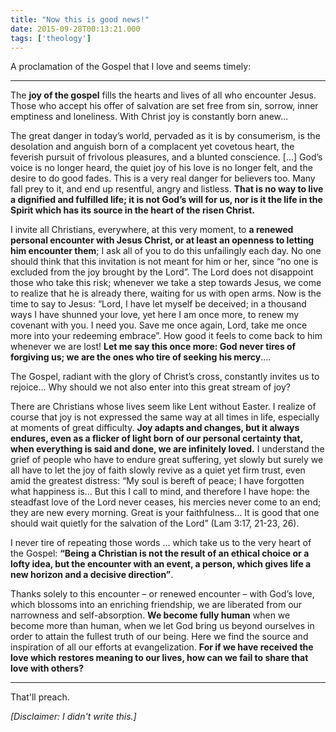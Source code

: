 ```yaml
---
title: "Now this is good news!"
date: 2015-09-28T00:13:21.000
tags: ['theology']
---
```


A proclamation of the Gospel that I love and seems timely:

* * *

The **joy of the gospel** fills the hearts and lives of all who encounter Jesus. Those who accept his offer of salvation are set free from sin, sorrow, inner emptiness and loneliness. With Christ joy is constantly born anew...

The great danger in today’s world, pervaded as it is by consumerism, is the desolation and anguish born of a complacent yet covetous heart, the feverish pursuit of frivolous pleasures, and a blunted conscience. \[...\] God’s voice is no longer heard, the quiet joy of his love is no longer felt, and the desire to do good fades. This is a very real danger for believers too. Many fall prey to it, and end up resentful, angry and listless. **That is no way to live a dignified and fulfilled life; it is not God’s will for us, nor is it the life in the Spirit which has its source in the heart of the risen Christ.**

I invite all Christians, everywhere, at this very moment, to **a renewed personal encounter with Jesus Christ, or at least an openness to letting him encounter them**; I ask all of you to do this unfailingly each day. No one should think that this invitation is not meant for him or her, since “no one is excluded from the joy brought by the Lord”. The Lord does not disappoint those who take this risk; whenever we take a step towards Jesus, we come to realize that he is already there, waiting for us with open arms. Now is the time to say to Jesus: “Lord, I have let myself be deceived; in a thousand ways I have shunned your love, yet here I am once more, to renew my covenant with you. I need you. Save me once again, Lord, take me once more into your redeeming embrace”. How good it feels to come back to him whenever we are lost! **Let me say this once more: God never tires of forgiving us; we are the ones who tire of seeking his mercy**....

The Gospel, radiant with the glory of Christ’s cross, constantly invites us to rejoice... Why should we not also enter into this great stream of joy?

There are Christians whose lives seem like Lent without Easter. I realize of course that joy is not expressed the same way at all times in life, especially at moments of great difficulty. **Joy adapts and changes, but it always endures, even as a flicker of light born of our personal certainty that, when everything is said and done, we are infinitely loved.** I understand the grief of people who have to endure great suffering, yet slowly but surely we all have to let the joy of faith slowly revive as a quiet yet firm trust, even amid the greatest distress: “My soul is bereft of peace; I have forgotten what happiness is… But this I call to mind, and therefore I have hope: the steadfast love of the Lord never ceases, his mercies never come to an end; they are new every morning. Great is your faithfulness… It is good that one should wait quietly for the salvation of the Lord” (Lam 3:17, 21-23, 26).

I never tire of repeating those words ... which take us to the very heart of the Gospel: **“Being a Christian is not the result of an ethical choice or a lofty idea, but the encounter with an event, a person, which gives life a new horizon and a decisive direction”**.

Thanks solely to this encounter – or renewed encounter – with God’s love, which blossoms into an enriching friendship, we are liberated from our narrowness and self-absorption. **We become fully human** when we become more than human, when we let God bring us beyond ourselves in order to attain the fullest truth of our being. Here we find the source and inspiration of all our efforts at evangelization. **For if we have received the love which restores meaning to our lives, how can we fail to share that love with others?**

* * *

That'll preach.

_\[Disclaimer: I didn't write this.\]_
